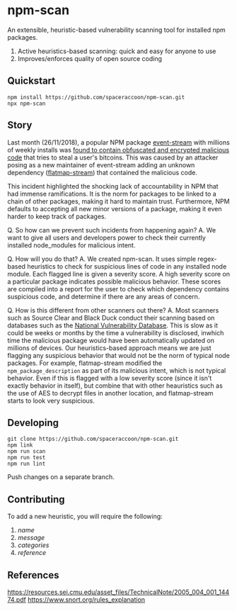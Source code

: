 # npm-scan
An extensible, heuristic-based vulnerability scanning tool for installed npm packages.

1. Active heuristics-based scanning: quick and easy for anyone to use
2. Improves/enforces quality of open source coding

## Quickstart
```
npm install https://github.com/spaceraccoon/npm-scan.git
npx npm-scan
```

## Story
Last month (26/11/2018), a popular NPM package [event-stream](1) with millions of weekly installs was [found to contain obfuscated and encrypted malicious code](2) that tries to steal a user's bitcoins. This was caused by an attacker posing as a new maintainer of event-stream adding an unknown dependency ([flatmap-stream](3)) that contained the malicious code.

This incident highlighted the shocking lack of accountability in NPM that had immense ramifications. It is the norm for packages to be linked to a chain of other packages, making it hard to maintain trust.  Furthermore, NPM defaults to accepting all new minor versions of a package, making it even harder to keep track of packages.

Q. So how can we prevent such incidents from happening again?
A. We want to give all users and developers power to check their currently installed node_modules for malicious intent.

Q. How will you do that?
A. We created npm-scan. It uses simple regex-based heuristics to check for suspicious lines of code in any installed node module. Each flagged line is given a severity score. A high severity score on a particular package indicates possible malicious behavior. These scores are compiled into a report for the user to check which dependency contains suspicious code, and determine if there are any areas of concern.  

Q. How is this different from other scanners out there?
A. Most scanners such as Source Clear and Black Duck conduct their scanning based on databases such as the [National Vulnerability Database](4). This is slow as it could be weeks or months by the time a vulnerability is disclosed, inwhich time the malicious package would have been automatically updated on millions of devices. 
Our heuristics-based approach means we are just flagging any suspicious behavior that would not be the norm of typical node packages. For example, flatmap-stream modified the `npm_package_description` as part of its malicious intent, which is not typical behavior. Even if this is flagged with a low severity score (since it isn't exactly behavior in itself), but combine that with other heauristics such as the use of AES to decrypt files in another location, and flatmap-stream starts to look very suspicious. 

## Developing
```
git clone https://github.com/spaceraccoon/npm-scan.git
npm link
npm run scan
npm run test
npm run lint
```
Push changes on a separate branch.

## Contributing
To add a new heuristic, you will require the following:
1. *name*
2. *message*
3. *categories*
4. *reference*

## References
[1]: https://github.com/dominictarr/event-stream
[2]: https://blog.npmjs.org/post/180565383195/details-about-the-event-stream-incident
[3]: https://libraries.io/npm/flatmap-stream/0.1.1
[4]: https://nvd.nist.gov/
https://resources.sei.cmu.edu/asset_files/TechnicalNote/2005_004_001_14474.pdf
https://www.snort.org/rules_explanation
